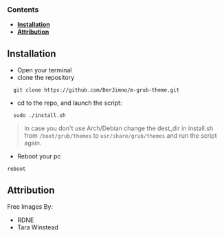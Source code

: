 ###  Contents 


  - <b>[Installation](#installation)</b>
  - <b>[Attribution](#Attribution)</b>

## Installation

- Open your terminal
- clone the repository

```
  git clone https://github.com/DerJimno/m-grub-theme.git
```

- cd to the repo, and launch the script:

```
  sudo ./install.sh
```
>In case you don't use Arch/Debian change the dest_dir in install.sh from `/boot/grub/themes` to `usr/share/grub/themes` and run the script again.

- Reboot your pc

```
reboot
```



## Attribution
Free Images By:
- RDNE
- Tara Winstead
